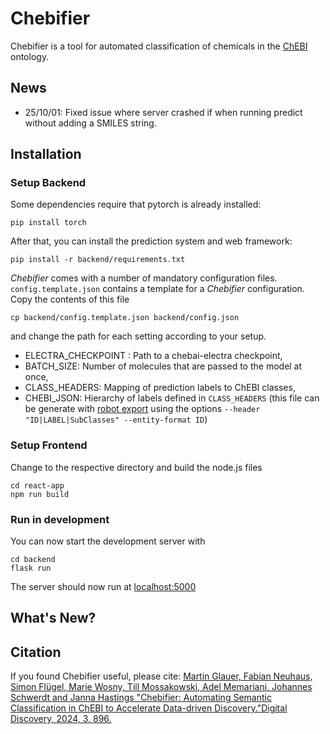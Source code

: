 # Chebifier

Chebifier is a tool for automated classification of chemicals in the [ChEBI](https://www.ebi.ac.uk/chebi/) ontology.

## News
- 25/10/01: Fixed issue where server crashed if when running predict without adding a SMILES string.

## Installation

### Setup Backend

Some dependencies require that pytorch is already installed:

`pip install torch`

After that, you can install the prediction system and web framework:

`pip install -r backend/requirements.txt`

*Chebifier* comes with a number of mandatory configuration files. `config.template.json` contains a template for a *Chebifier* configuration. Copy the contents of this file 

`cp backend/config.template.json backend/config.json`

and change the path for each setting according to your setup.

 * ELECTRA_CHECKPOINT : Path to a chebai-electra checkpoint,
 * BATCH_SIZE: Number of molecules that are passed to the model at once,
 * CLASS_HEADERS: Mapping of prediction labels to ChEBI classes,
 * CHEBI_JSON: Hierarchy of labels defined in `CLASS_HEADERS` (this file can be generate with [robot export](http://robot.obolibrary.org/export) using the options `--header "ID|LABEL|SubClasses" --entity-format ID`)



### Setup Frontend

Change to the respective directory and build the node.js files
```
cd react-app
npm run build
```

### Run in development

You can now start the development server with 

```
cd backend
flask run
```

The server should now run at [localhost:5000](localhost:5000)

## What's New?

## Citation

If you found Chebifier useful, please cite: 
[Martin Glauer, Fabian Neuhaus, Simon Flügel, Marie Wosny, Till Mossakowski, Adel Memariani, Johannes Schwerdt and Janna Hastings "Chebifier: Automating Semantic Classification in ChEBI to Accelerate Data-driven Discovery."Digital Discovery, 2024, 3, 896.](https://pubs.rsc.org/en/content/articlehtml/2024/dd/d3dd00238a)


